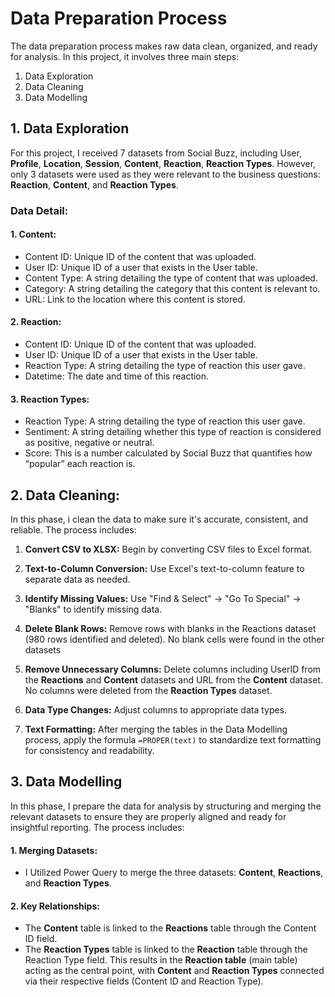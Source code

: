 # Data Preparation Process

The data preparation process makes raw data clean, organized, and ready for analysis. In this project, it involves three main steps:

1. Data Exploration
2. Data Cleaning
3. Data Modelling


## 1. Data Exploration

For this project, I received 7 datasets from Social Buzz, including User, **Profile**, **Location**, **Session**, **Content**, **Reaction**, **Reaction Types**. However, only 3 datasets were used as they were relevant to the business questions: **Reaction**, **Content**, and **Reaction Types**.

### Data Detail:
#### 1. Content:
- Content ID: Unique ID of the content that was uploaded. 
- User ID: Unique ID of a user that exists in the User table. 
- Content Type: A string detailing the type of content that was uploaded. 
- Category: A string detailing the category that this content is relevant to.
- URL: Link to the location where this content is stored. 

#### 2. Reaction: 
- Content ID: Unique ID of the content that was uploaded. 
- User ID: Unique ID of a user that exists in the User table.
- Reaction Type: A string detailing the type of reaction this user gave.
- Datetime: The date and time of this reaction. 

#### 3. Reaction Types: 
- Reaction Type: A string detailing the type of reaction this user gave. 
- Sentiment: A string detailing whether this type of reaction is considered as positive, negative or neutral.
- Score: This is a number calculated by Social Buzz that quantifies how “popular” each reaction is. 


## 2. Data Cleaning:

In this phase, i clean the data to make sure it's accurate, consistent, and reliable. The process includes:

1. **Convert CSV to XLSX:** Begin by converting CSV files to Excel format.
   
2. **Text-to-Column Conversion:** Use Excel's text-to-column feature to separate data as needed.
   
3. **Identify Missing Values:** Use "Find & Select" → "Go To Special" → "Blanks" to identify missing data.
   
4. **Delete Blank Rows:** Remove rows with blanks in the Reactions dataset (980 rows identified and deleted). No blank cells were found in the other datasets
   
5. **Remove Unnecessary Columns:** Delete columns including UserID from the **Reactions** and **Content** datasets and URL from the **Content** dataset. No columns were deleted from the **Reaction Types** dataset.
    
6. **Data Type Changes:** Adjust columns to appropriate data types.
    
7. **Text Formatting:** After merging the tables in the Data Modelling process, apply the formula ```=PROPER(text)``` to standardize text formatting for consistency and readability.


## 3. Data Modelling

In this phase, I prepare the data for analysis by structuring and merging the relevant datasets to ensure they are properly aligned and ready for insightful reporting. The process includes:

#### 1. Merging Datasets:

- I Utilized Power Query to merge the three datasets: **Content**, **Reactions**, and **Reaction Types**.

#### 2. Key Relationships:

- The **Content** table is linked to the **Reactions** table through the Content ID field.
- The **Reaction Types** table is linked to the **Reaction** table through the Reaction Type field.
This results in the **Reaction table** (main table) acting as the central point, with **Content** and **Reaction Types** connected via their respective fields (Content ID and Reaction Type).
